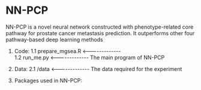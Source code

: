 # NN-PCP
NN-PCP is a novel neural network constructed with phenotype-related core pathway for prostate cancer metastasis prediction. It outperforms other four pathway-based deep learning methods

1. Code:
1.1  prepare_mgsea.R  <-------------  
1.2  run_me.py        <-------------  The main program of NN-PCP

2. Data:
2.1 /data             <-------------  The data required for the experiment

3. Packages used in NN-PCP:

